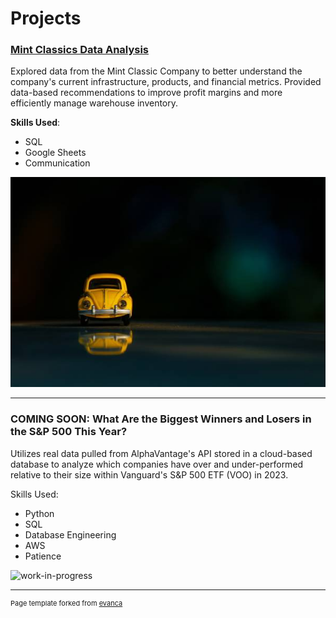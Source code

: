 # Projects


### <a href="https://e-gilley.github.io/Mint-Classics-Analysis/" target="_blank">Mint Classics Data Analysis</a>

Explored data from the Mint Classic Company to better understand the company's current infrastructure, products, and financial metrics. Provided data-based recommendations to improve profit margins and more efficiently manage warehouse inventory.

**Skills Used**:
- SQL
- Google Sheets
- Communication

<div class="project-link">
    <a href="https://e-gilley.github.io//Mint-Classics-Analysis/" target="_blank">
        <img src="images/fahad-bin-kamal-anik-QLaa3aYpwv8-unsplash.jpg?raw=true" alt="Project Image">
    </a>
</div>



---

### COMING SOON: What Are the Biggest Winners and Losers in the S&P 500 This Year?

Utilizes real data pulled from AlphaVantage's API stored in a cloud-based database to analyze which companies have over and under-performed relative to their size within Vanguard's S&P 500 ETF (VOO) in 2023.

Skills Used:
- Python
- SQL
- Database Engineering
- AWS
- Patience

![work-in-progress](https://github.com/E-Gilley/gilley/assets/150806239/d6f55c35-140b-4a4f-b1ff-802d97bc88a1)


---
<p style="font-size:11px">Page template forked from <a href="https://github.com/evanca/quick-portfolio">evanca</a></p>
<!-- Remove above link if you don't want to attibute -->
